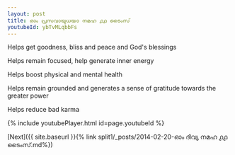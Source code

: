 ```yaml
---
layout: post
title: ഓം പ്രസവായുധയാ നമഹ ൧൧ ടൈംസ്
youtubeId: ybTvMLqbbFs
---
```

 
 
Helps get goodness, bliss and peace and God's blessings
 
Helps remain focused, help generate inner energy 
 
Helps boost physical and mental health 
 
Helps remain grounded and generates a sense of gratitude towards the greater power 
 
Helps reduce bad karma
 
 
 
 


{% include youtubePlayer.html id=page.youtubeId %}
 
[Next]({{ site.baseurl }}{% link  split1/_posts/2014-02-20-ഓം ദിവ്യ നമഹ ൧൧ ടൈംസ്.md%})
 
